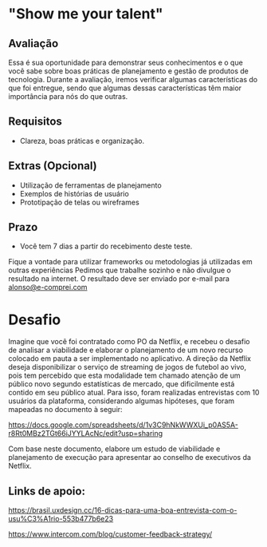 # "Show me your talent"

## Avaliação

Essa é sua oportunidade para demonstrar seus conhecimentos e o que você sabe sobre boas práticas de
planejamento e gestão de produtos de tecnologia.
Durante a avaliação, iremos verificar algumas características do que foi entregue, sendo que algumas dessas
características têm maior importância para nós do que outras.

## Requisitos

- Clareza, boas práticas e organização.

## Extras (Opcional)

- Utilização de ferramentas de planejamento
- Exemplos de histórias de usuário
- Prototipação de telas ou wireframes

## Prazo

- Você tem 7 dias a partir do recebimento deste teste.

Fique a vontade para utilizar frameworks ou metodologias já utilizadas em outras experiências
Pedimos que trabalhe sozinho e não divulgue o resultado na internet.
O resultado deve ser enviado por e-mail para alonso@e-comprei.com

# Desafio

Imagine que você foi contratado como PO da Netflix, e recebeu o desafio de analisar a viabilidade e elaborar o planejamento de um novo recurso colocado em pauta a ser implementado no aplicativo.
A direção da Netflix deseja disponibilizar o serviço de streaming de jogos de futebol ao vivo, pois tem percebido que esta modalidade tem chamado atenção de um público novo segundo estatísticas de mercado, que dificilmente está contido em seu público atual.
Para isso, foram realizadas entrevistas com 10 usuários da plataforma, considerando algumas hipóteses, que foram mapeadas no documento à seguir:

https://docs.google.com/spreadsheets/d/1v3C9hNkWWXUi_p0AS5A-r8Rt0MBz2TGt66iJYYLAcNc/edit?usp=sharing


Com base neste documento, elabore um estudo de viabilidade e planejamento de execução para apresentar ao conselho de executivos da Netflix.

## Links de apoio:

https://brasil.uxdesign.cc/16-dicas-para-uma-boa-entrevista-com-o-usu%C3%A1rio-553b477b6e23

https://www.intercom.com/blog/customer-feedback-strategy/
